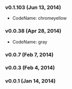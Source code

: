 ### v0.1.103 (Jun 13, 2014)
* CodeName: chromeyellow

### v0.0.38 (Apr 28, 2014)
* CodeName: gray

### v0.0.7 (Feb 7, 2014)

### v0.0.3 (Feb 4, 2014)

### v0.0.1 (Jan 14, 2014)
